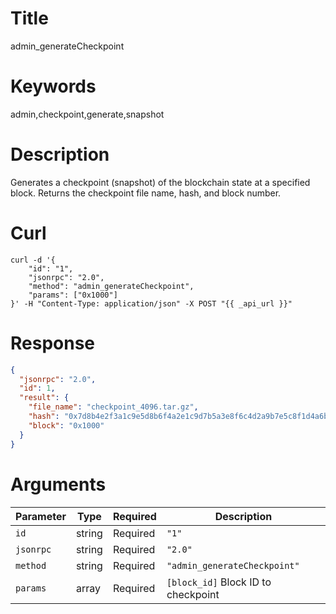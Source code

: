 # Title

admin_generateCheckpoint

# Keywords

admin,checkpoint,generate,snapshot

# Description

Generates a checkpoint (snapshot) of the blockchain state at a specified block. Returns the checkpoint file name, hash, and block number.

# Curl

```shell
curl -d '{
    "id": "1",
    "jsonrpc": "2.0",
    "method": "admin_generateCheckpoint",
    "params": ["0x1000"]
}' -H "Content-Type: application/json" -X POST "{{ _api_url }}"
```

# Response

```json
{
  "jsonrpc": "2.0",
  "id": 1,
  "result": {
    "file_name": "checkpoint_4096.tar.gz",
    "hash": "0x7d8b4e2f3a1c9e5d8b6f4a2e1c9d7b5a3e8f6c4d2a9b7e5c8f1d4a6b9c2e7f5a",
    "block": "0x1000"
  }
}
```

# Arguments

| Parameter | Type   | Required | Description                           |
|-----------|--------|----------|---------------------------------------|
| `id`      | string | Required | `"1"`                                 |
| `jsonrpc` | string | Required | `"2.0"`                               |
| `method`  | string | Required | `"admin_generateCheckpoint"`          |
| `params`  | array  | Required | `[block_id]` Block ID to checkpoint   |
